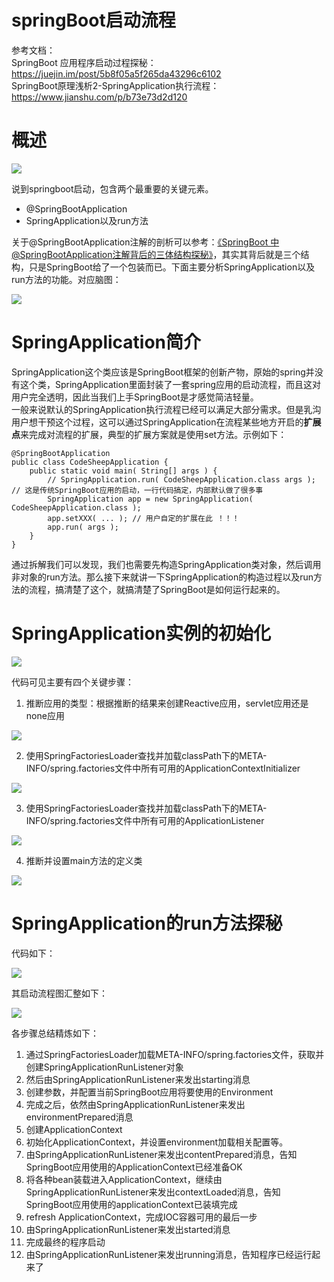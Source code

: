 # springBoot启动流程
参考文档：  
SpringBoot 应用程序启动过程探秘：https://juejin.im/post/5b8f05a5f265da43296c6102  
SpringBoot原理浅析2-SpringApplication执行流程：https://www.jianshu.com/p/b73e73d2d120

# 概述

![](./source/springBootstrap_001.png)

说到springboot启动，包含两个最重要的关键元素。
* @SpringBootApplication
* SpringApplication以及run方法

关于@SpringBootApplication注解的剖析可以参考：[《SpringBoot 中 @SpringBootApplication注解背后的三体结构探秘》](https://link.juejin.im/?target=https%3A%2F%2Fwww.jianshu.com%2Fp%2F9dc7a385d19e)，其实其背后就是三个结构，只是SpringBoot给了一个包装而已。下面主要分析SpringApplication以及run方法的功能。对应脑图：  

![](./source/springBootstrap_002.png)

# SpringApplication简介
SpringApplication这个类应该是SpringBoot框架的创新产物，原始的spring并没有这个类，SpringApplication里面封装了一套spring应用的启动流程，而且这对用户完全透明，因此当我们上手SpringBoot是才感觉简洁轻量。  
一般来说默认的SpringApplication执行流程已经可以满足大部分需求。但是乳沟用户想干预这个过程，这可以通过SpringApplication在流程某些地方开启的**扩展点**来完成对流程的扩展，典型的扩展方案就是使用set方法。示例如下：  
```
@SpringBootApplication
public class CodeSheepApplication {
	public static void main( String[] args ) {
		// SpringApplication.run( CodeSheepApplication.class args ); // 这是传统SpringBoot应用的启动，一行代码搞定，内部默认做了很多事
		SpringApplication app = new SpringApplication( CodeSheepApplication.class );
		app.setXXX( ... ); // 用户自定的扩展在此 ！！！
		app.run( args );
	}
}
```

通过拆解我们可以发现，我们也需要先构造SpringApplication类对象，然后调用非对象的run方法。那么接下来就讲一下SpringApplication的构造过程以及run方法的流程，搞清楚了这个，就搞清楚了SpringBoot是如何运行起来的。

# SpringApplication实例的初始化

![](./source/springBootstrap_003.png)

代码可见主要有四个关键步骤：  
1. 推断应用的类型：根据推断的结果来创建Reactive应用，servlet应用还是none应用

![](./source/springBootstrap_004.png)

2. 使用SpringFactoriesLoader查找并加载classPath下的META-INFO/spring.factories文件中所有可用的ApplicationContextInitializer

![](./source/springBootstrap_005.png)

3. 使用SpringFactoriesLoader查找并加载classPath下的META-INFO/spring.factories文件中所有可用的ApplicationListener

![](./source/springBootstrap_006.png)

4. 推断并设置main方法的定义类

![](./source/springBootstrap_007.png)


# SpringApplication的run方法探秘
代码如下：  

![](./source/springBootstrap_008.png)

其启动流程图汇整如下：  

![](./source/springBootstrap_009.png)

各步骤总结精炼如下：  
1. 通过SpringFactoriesLoader加载META-INFO/spring.factories文件，获取并创建SpringApplicationRunListener对象
2. 然后由SpringApplicationRunListener来发出starting消息
3. 创建参数，并配置当前SpringBoot应用将要使用的Environment
4. 完成之后，依然由SpringApplicationRunListener来发出environmentPrepared消息
5. 创建ApplicationContext
6. 初始化ApplicationContext，并设置environment加载相关配置等。
7. 由SpringApplicationRunListener来发出contentPrepared消息，告知SpringBoot应用使用的ApplicationContext已经准备OK
8. 将各种bean装载进入ApplicationContext，继续由SpringApplicationRunListener来发出contextLoaded消息，告知SpringBoot应用使用的applicationContext已装填完成
9. refresh ApplicationContext，完成IOC容器可用的最后一步
10. 由SpringApplicationRunListener来发出started消息
11. 完成最终的程序启动
12. 由SpringApplicationRunListener来发出running消息，告知程序已经运行起来了